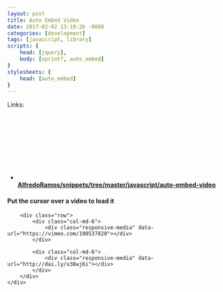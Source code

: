 ```yaml
---
layout: post
title: Auto Embed Video
date: 2017-02-02 13:19:26 -0600
categories: [development]
tags: [javascript, library]
scripts: {
	head: [jquery],
	body: [sprintf, auto_embed]
}
stylesheets: {
	head: [auto_embed]
}
---
```

Links:

- [<svg class="icon icon-github"><use xlink:href="#github"></use></svg> **AlfredoRamos/snippets/tree/master/javascript/auto-embed-video**](https://github.com/AlfredoRamos/snippets/tree/master/javascript/auto-embed-video)
<div class="col-md-8 col-md-pull-2 col-md-push-2">
	<h4>Put the cursor over a video to load it</h4>
	<div class="row">
		<div class="responsive-media" data-url="https://www.youtube.com/watch?v=Z4C82eyhwgU"></div>

		<div class="row">
			<div class="col-md-6">
				<div class="responsive-media" data-url="https://vimeo.com/190537820"></div>
			</div>

			<div class="col-md-6">
				<div class="responsive-media" data-url="http://dai.ly/x38wj6i"></div>
			</div>
		</div>
	</div>
</div>
